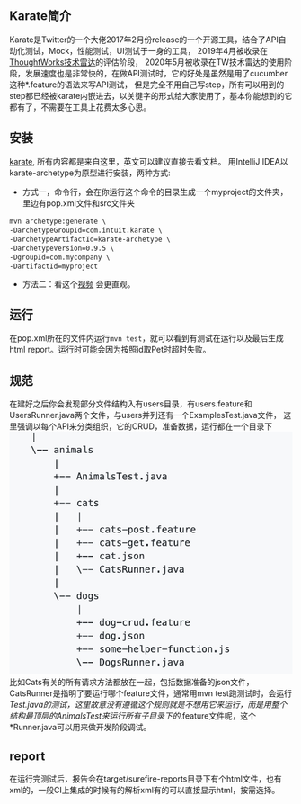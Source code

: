 ## Karate简介
Karate是Twitter的一个大佬2017年2月份release的一个开源工具，结合了API自动化测试，Mock，性能测试，UI测试于一身的工具，
2019年4月被收录在[ThoughtWorks技术雷达](https://www.thoughtworks.com/radar/languages-and-frameworks/karate)的评估阶段，
2020年5月被收录在TW技术雷达的使用阶段，发展速度也是非常快的，在做API测试时，它的好处是虽然是用了cucumber这种*.feature的语法来写API测试，
但是完全不用自己写step，所有可以用到的step都已经被karate内嵌进去，以关键字的形式给大家使用了，基本你能想到的它都有了，不需要在工具上花费太多心思。

## 安装
[karate](https://github.com/intuit/karate), 所有内容都是来自这里，英文可以建议直接去看文档。
用IntelliJ IDEA以karate-archetype为原型进行安装，两种方式:
* 方式一，命令行，会在你运行这个命令的目录生成一个myproject的文件夹，里边有pop.xml文件和src文件夹

```
mvn archetype:generate \
-DarchetypeGroupId=com.intuit.karate \
-DarchetypeArtifactId=karate-archetype \
-DarchetypeVersion=0.9.5 \
-DgroupId=com.mycompany \
-DartifactId=myproject
```
* 方法二：看这个[视频](https://www.youtube.com/watch?v=W-af7Cd8cMc&feature=youtu.be) 会更直观。

## 运行
在pop.xml所在的文件内运行```mvn test```，就可以看到有测试在运行以及最后生成html report。运行时可能会因为按照id取Pet时超时失败。

## 规范
在建好之后你会发现部分文件结构入有users目录，有users.feature和UsersRunner.java两个文件，与users并列还有一个ExamplesTest.java文件，
这里强调以每个API来分类组织，它的CRUD，准备数据，运行都在一个目录下
![Hierarchy][logo]
比如Cats有关的所有请求方法都放在一起，包括数据准备的json文件，CatsRunner是指明了要运行哪个feature文件，通常用mvn test跑测试时，会运行*Test.java的测试，这里故意没有遵循这个规则就是不想用它来运行，而是用整个结构最顶层的AnimalsTest来运行所有子目录下的*.feature文件呢，这个*Runner.java可以用来做开发阶段调试。

## report
在运行完测试后，报告会在target/surefire-reports目录下有个html文件，也有xml的，一般CI上集成的时候有的解析xml有的可以直接显示html，按需选择。

[logo]: https://github.com/jyangTWer/Automation/blob/master/karate/Pets/1592449744888.jpg "hierarchy"
